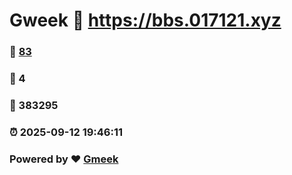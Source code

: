 # Gweek :link: https://bbs.017121.xyz 
### :page_facing_up: [83](https://bbs.017121.xyz/tag.html) 
### :speech_balloon: 4 
### :hibiscus: 383295 
### :alarm_clock: 2025-09-12 19:46:11 
### Powered by :heart: [Gmeek](https://github.com/Meekdai/Gmeek)
